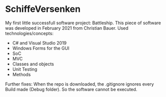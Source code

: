 # SchiffeVersenken

My first little successfull software project: Battleship.
This piece of software was developed in February 2021 from
Christian Bauer. 
Used technologies/concepts:
- C# and Visual Studio 2019
- Windows Forms for the GUI
- SoC
- MVC
- Classes and objects
- Unit Testing
- Methods 

Further fixes: When the repo is downloaded, the .gitignore 
ignores every Build made (Debug folder). So the software
cannot be executed.